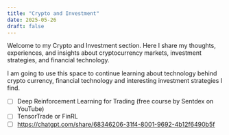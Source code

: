 ```yaml
---
title: "Crypto and Investment"
date: 2025-05-26
draft: false
---
```


Welcome to my Crypto and Investment section. Here I share my thoughts, experiences, and insights about cryptocurrency markets, investment strategies, and financial technology.

I am going to use this space to continue learning about technology behind crypto currency, financial technology and interesting investment strategies I find.

- [ ] Deep Reinforcement Learning for Trading (free course by Sentdex on YouTube)
- [ ] TensorTrade or FinRL
- [ ] https://chatgpt.com/share/68346206-31f4-8001-9692-4b12f6490b5f
